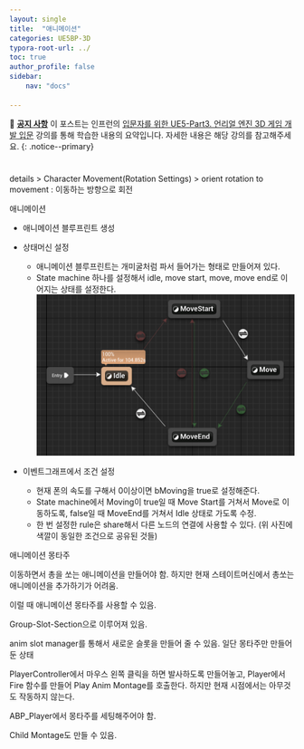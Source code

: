 ```yaml
---
layout: single
title:  "애니메이션"
categories: UE5BP-3D
typora-root-url: ../
toc: true
author_profile: false
sidebar:
    nav: "docs"

---
```


🌝 **<u>공지 사항</u>** 
이 포스트는 인프런의 [입문자를 위한 UE5-Part3. 언리얼 엔진 3D 게임 개발 입문](https://www.inflearn.com/course/%EC%96%B8%EB%A6%AC%EC%96%BC5-%EA%B0%9C%EB%B0%9C%EC%9D%98%EC%A0%95%EC%84%9D-3/) 강의를 통해 학습한 내용의 요약입니다. 자세한 내용은 해당 강의를 참고해주세요.
{: .notice--primary} 

# 

details > Character Movement(Rotation Settings) > orient rotation to movement : 이동하는 방향으로 회전

애니메이션 

- 애니메이션 블루프린트 생성
- 상태머신 설정 
  - 애니메이션 블루프린트는 개미굴처럼 파서 들어가는 형태로 만들어져 있다. 
  - State machine 하나를 설정해서 idle, move start, move, move end로 이어지는 상태를 설정한다. 
    <img src="/../images/2024-04-30-Animation/image-20240430070555277.png" alt="image-20240430070555277" style="zoom: 80%;" />

- 이벤트그래프에서 조건 설정 
  - 현재 폰의 속도를 구해서 0이상이면 bMoving을 true로 설정해준다. 
  - State machine에서 Moving이 true일 때 Move Start를 거쳐서 Move로 이동하도록, false일 때 MoveEnd를 거쳐서 Idle 상태로 가도록 수정. 
  - 한 번 설정한 rule은 share해서 다른 노드의 연결에 사용할 수 있다. (위 사진에 색깔이 동일한 조건으로 공유된 것들)




애니메이션 몽타주 

이동하면서 총을 쏘는 애니메이션을 만들어야 함. 하지만 현재 스테이트머신에서 총쏘는 애니메이션을 추가하기가 어려움. 

이럴 때 애니메이션 몽타주를 사용할 수 있음. 

Group-Slot-Section으로 이루어져 있음. 

anim slot manager를 통해서 새로운 슬롯을 만들어 줄 수 있음. 일단 몽타주만 만들어둔 상태 

PlayerController에서 마우스 왼쪽 클릭을 하면 발사하도록 만들어놓고, Player에서 Fire 함수를 만들어 Play Anim Montage를 호출한다. 하지만 현재 시점에서는 아무것도 작동하지 않는다. 

ABP_Player에서 몽타주를 세팅해주어야 함. 

Child Montage도 만들 수 있음. 
